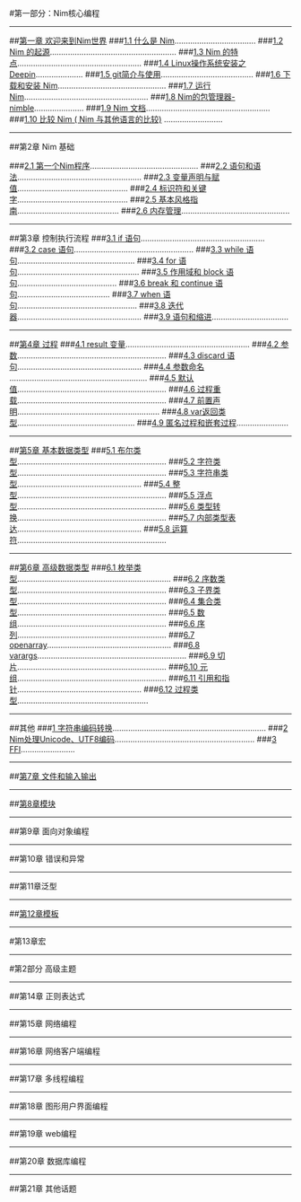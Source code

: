 #第一部分：Nim核心编程
***
##[第一章 欢迎来到Nim世界](https://github.com/ScxMes/Core-Nim-programming/blob/master/docs/%E7%AC%AC1%E7%AB%A0%20%E6%AC%A2%E8%BF%8E%E6%9D%A5%E5%88%B0Nim%E4%B8%96%E7%95%8C/%E7%AC%AC%E4%B8%80%E9%83%A8%E5%88%86%20%E6%AC%A2%E8%BF%8E%E6%9D%A5%E5%88%B0Nim%E4%B8%96%E7%95%8C.md)
###[1.1  什么是 Nim](https://github.com/ScxMes/Core-Nim-programming/blob/master/docs/%E7%AC%AC1%E7%AB%A0%20%E6%AC%A2%E8%BF%8E%E6%9D%A5%E5%88%B0Nim%E4%B8%96%E7%95%8C/1.1%20%E4%BB%80%E4%B9%88%E6%98%AFNim.md)....................................
###[1.2  Nim 的起源](https://github.com/ScxMes/Core-Nim-programming/blob/master/docs/%E7%AC%AC1%E7%AB%A0%20%E6%AC%A2%E8%BF%8E%E6%9D%A5%E5%88%B0Nim%E4%B8%96%E7%95%8C/1.2%20Nim%E7%9A%84%E8%B5%B7%E6%BA%90.md)........................................................
###[1.3  Nim 的特点](https://github.com/ScxMes/Core-Nim-programming/blob/master/docs/%E7%AC%AC1%E7%AB%A0%20%E6%AC%A2%E8%BF%8E%E6%9D%A5%E5%88%B0Nim%E4%B8%96%E7%95%8C/1.3%20Nim%E7%9A%84%E7%89%B9%E7%82%B9.md).......................................................
###[1.4  Linux操作系统安装之Deepin](https://github.com/ScxMes/Core-Nim-programming/blob/master/docs/%E7%AC%AC1%E7%AB%A0%20%E6%AC%A2%E8%BF%8E%E6%9D%A5%E5%88%B0Nim%E4%B8%96%E7%95%8C/1.4%20Linux%E6%93%8D%E4%BD%9C%E7%B3%BB%E7%BB%9F%E5%AE%89%E8%A3%85%E4%B9%8BDeepin.md).....................
###[1.5  git简介与使用](https://github.com/ScxMes/Core-Nim-programming/blob/master/docs/%E7%AC%AC1%E7%AB%A0%20%E6%AC%A2%E8%BF%8E%E6%9D%A5%E5%88%B0Nim%E4%B8%96%E7%95%8C/1.5%20git%E7%AE%80%E4%BB%8B%E4%B8%8E%E4%BD%BF%E7%94%A8.md).........................................
###[1.6  下载和安装 Nim](https://github.com/ScxMes/Core-Nim-programming/blob/master/docs/%E7%AC%AC1%E7%AB%A0%20%E6%AC%A2%E8%BF%8E%E6%9D%A5%E5%88%B0Nim%E4%B8%96%E7%95%8C/1.6%20%E4%B8%8B%E8%BD%BD%E5%92%8C%E5%AE%89%E8%A3%85Nim.md)................................................
###[1.7  运行 Nim](https://github.com/ScxMes/Core-Nim-programming/blob/master/docs/%E7%AC%AC1%E7%AB%A0%20%E6%AC%A2%E8%BF%8E%E6%9D%A5%E5%88%B0Nim%E4%B8%96%E7%95%8C/1.7%20%E8%BF%90%E8%A1%8CNim.md).......................................................
###[1.8  Nim的包管理器-nimble](https://github.com/ScxMes/Core-Nim-programming/blob/master/docs/%E7%AC%AC1%E7%AB%A0%20%E6%AC%A2%E8%BF%8E%E6%9D%A5%E5%88%B0Nim%E4%B8%96%E7%95%8C/1.8%20Nim%E7%9A%84%E5%8C%85%E7%AE%A1%E7%90%86%E5%99%A8--nimble.md)......................
###[1.9  Nim 文档](https://github.com/ScxMes/Core-Nim-programming/blob/master/docs/%E7%AC%AC1%E7%AB%A0%20%E6%AC%A2%E8%BF%8E%E6%9D%A5%E5%88%B0Nim%E4%B8%96%E7%95%8C/1.9%20Nim%E6%96%87%E6%A1%A3.md).......................................................
###[1.10  比较 Nim ( Nim 与其他语言的比较)](https://github.com/ScxMes/Core-Nim-programming/blob/master/docs/%E7%AC%AC1%E7%AB%A0%20%E6%AC%A2%E8%BF%8E%E6%9D%A5%E5%88%B0Nim%E4%B8%96%E7%95%8C/1.10%20%E6%AF%94%E8%BE%83Nim%EF%BC%88Nim%E4%B8%8E%E5%85%B6%E4%BB%96%E8%AF%AD%E8%A8%80%E7%9A%84%E6%AF%94%E8%BE%83%EF%BC%89.md) ..........................
***
##第2章 Nim 基础

###[2.1 第一个Nim程序](https://github.com/ScxMes/Core-Nim-programming/blob/master/docs/%E7%AC%AC2%E7%AB%A0%20Nim%E5%9F%BA%E7%A1%80/2.1%20%E7%AC%AC%E4%B8%80%E4%B8%AANim%E7%A8%8B%E5%BA%8F.md)................................................
###[2.2 语句和语法](https://github.com/ScxMes/Core-Nim-programming/blob/master/docs/%E7%AC%AC2%E7%AB%A0%20Nim%E5%9F%BA%E7%A1%80/2.2%20%E8%AF%AD%E5%8F%A5%E4%B8%8E%E8%AF%AD%E6%B3%95.md).......................................................
###[2.3 变量声明与赋值](https://github.com/ScxMes/Core-Nim-programming/blob/master/docs/%E7%AC%AC2%E7%AB%A0%20Nim%E5%9F%BA%E7%A1%80/2.3%20%E5%8F%98%E9%87%8F%E5%A3%B0%E6%98%8E%E4%B8%8E%E8%B5%8B%E5%80%BC.md).................................................
###[2.4 标识符和关键字](https://github.com/ScxMes/Core-Nim-programming/blob/master/docs/%E7%AC%AC2%E7%AB%A0%20Nim%E5%9F%BA%E7%A1%80/2.4%20%E6%A0%87%E8%AF%86%E7%AC%A6%E5%92%8C%E5%85%B3%E9%94%AE%E5%AD%97.md).................................................
###[2.5 基本风格指南](https://github.com/ScxMes/Core-Nim-programming/blob/master/docs/%E7%AC%AC2%E7%AB%A0%20Nim%E5%9F%BA%E7%A1%80/2.5%20%E5%9F%BA%E6%9C%AC%E9%A3%8E%E6%A0%BC%E6%8C%87%E5%8D%97.md).............................................
###[2.6 内存管理](https://github.com/ScxMes/Core-Nim-programming/blob/master/docs/%E7%AC%AC2%E7%AB%A0%20Nim%E5%9F%BA%E7%A1%80/2.6%20%E5%86%85%E5%AD%98%E7%AE%A1%E7%90%86.md)................................................
***
##第3章 控制执行流程
###[3.1  if 语句](https://github.com/ScxMes/Core-Nim-programming/blob/master/docs/%E7%AC%AC3%E7%AB%A0%20%E6%8E%A7%E5%88%B6%E6%B5%81%E7%A8%8B%E6%89%A7%E8%A1%8C/3.1%20if%E8%AF%AD%E5%8F%A5.md).......................................................
###[3.2  case 语句](https://github.com/ScxMes/Core-Nim-programming/blob/master/docs/%E7%AC%AC3%E7%AB%A0%20%E6%8E%A7%E5%88%B6%E6%B5%81%E7%A8%8B%E6%89%A7%E8%A1%8C/3.2%20case%E8%AF%AD%E5%8F%A5.md).....................................................
###[3.3  while 语句](https://github.com/ScxMes/Core-Nim-programming/blob/master/docs/%E7%AC%AC3%E7%AB%A0%20%E6%8E%A7%E5%88%B6%E6%B5%81%E7%A8%8B%E6%89%A7%E8%A1%8C/3.3%20While%E8%AF%AD%E5%8F%A5.md)....................................................
###[3.4  for 语句](https://github.com/ScxMes/Core-Nim-programming/blob/master/docs/%E7%AC%AC3%E7%AB%A0%20%E6%8E%A7%E5%88%B6%E6%B5%81%E7%A8%8B%E6%89%A7%E8%A1%8C/3.4%20for%E8%AF%AD%E5%8F%A5.md)......................................................
###[3.5  作用域和 block 语句](https://github.com/ScxMes/Core-Nim-programming/blob/master/docs/%E7%AC%AC3%E7%AB%A0%20%E6%8E%A7%E5%88%B6%E6%B5%81%E7%A8%8B%E6%89%A7%E8%A1%8C/3.5%20%E4%BD%9C%E7%94%A8%E5%9F%9F%E5%92%8Cblock%E8%AF%AD%E5%8F%A5.md)............................................
###[3.6  break 和 continue 语句](https://github.com/ScxMes/Core-Nim-programming/blob/master/docs/%E7%AC%AC3%E7%AB%A0%20%E6%8E%A7%E5%88%B6%E6%B5%81%E7%A8%8B%E6%89%A7%E8%A1%8C/3.6%20break%E5%92%8Ccontinue%E8%AF%AD%E5%8F%A5.md).........................................
###[3.7  when 语句](https://github.com/ScxMes/Core-Nim-programming/blob/master/docs/%E7%AC%AC3%E7%AB%A0%20%E6%8E%A7%E5%88%B6%E6%B5%81%E7%A8%8B%E6%89%A7%E8%A1%8C/3.7%20when%E8%AF%AD%E5%8F%A5.md).....................................................
###[3.8  迭代器](https://github.com/ScxMes/Core-Nim-programming/blob/master/docs/%E7%AC%AC3%E7%AB%A0%20%E6%8E%A7%E5%88%B6%E6%B5%81%E7%A8%8B%E6%89%A7%E8%A1%8C/3.8%20%E8%BF%AD%E4%BB%A3%E5%99%A8.md).......................................................
###[3.9  语句和缩进](https://github.com/ScxMes/Core-Nim-programming/blob/master/docs/%E7%AC%AC3%E7%AB%A0%20%E6%8E%A7%E5%88%B6%E6%B5%81%E7%A8%8B%E6%89%A7%E8%A1%8C/3.9%20%E8%AF%AD%E5%8F%A5%E4%B8%8E%E7%BC%A9%E8%BF%9B.md)..................................
***
##[第4章 过程](https://github.com/ScxMes/Core-Nim-programming/blob/master/docs/%E7%AC%AC4%E7%AB%A0%20%E8%BF%87%E7%A8%8B/%E8%BF%87%E7%A8%8B.md)
###[4.1  result 变量](https://github.com/ScxMes/Core-Nim-programming/blob/master/docs/%E7%AC%AC4%E7%AB%A0%20%E8%BF%87%E7%A8%8B/4.1%20result%E5%8F%98%E9%87%8F.md).......................................................
###[4.2  参数](https://github.com/ScxMes/Core-Nim-programming/blob/master/docs/%E7%AC%AC4%E7%AB%A0%20%E8%BF%87%E7%A8%8B/4.2%20%E5%8F%82%E6%95%B0.md)..................................................................
###[4.3  discard 语句](https://github.com/ScxMes/Core-Nim-programming/blob/master/docs/%E7%AC%AC4%E7%AB%A0%20%E8%BF%87%E7%A8%8B/4.3%20discard%E8%AF%AD%E5%8F%A5.md).......................................................
###[4.4  参数命名](https://github.com/ScxMes/Core-Nim-programming/blob/master/docs/%E7%AC%AC4%E7%AB%A0%20%E8%BF%87%E7%A8%8B/4.4%20%E5%8F%82%E6%95%B0%E5%91%BD%E5%90%8D.md) .............................................................
###[4.5  默认值](https://github.com/ScxMes/Core-Nim-programming/blob/master/docs/%E7%AC%AC4%E7%AB%A0%20%E8%BF%87%E7%A8%8B/4.5%20%E9%BB%98%E8%AE%A4%E5%80%BC.md)..................................................................
###[4.6  过程重载](https://github.com/ScxMes/Core-Nim-programming/blob/master/docs/%E7%AC%AC4%E7%AB%A0%20%E8%BF%87%E7%A8%8B/4.6%20%E8%BF%87%E7%A8%8B%E9%87%8D%E8%BD%BD.md)..................................................................
###[4.7  前置声明](https://github.com/ScxMes/Core-Nim-programming/blob/master/docs/%E7%AC%AC4%E7%AB%A0%20%E8%BF%87%E7%A8%8B/4.7%20%E5%89%8D%E7%BD%AE%E5%A3%B0%E6%98%8E.md)...............................................................
###[4.8  var返回类型](https://github.com/ScxMes/Core-Nim-programming/blob/master/docs/%E7%AC%AC4%E7%AB%A0%20%E8%BF%87%E7%A8%8B/4.8%20var%E8%BF%94%E5%9B%9E%E7%B1%BB%E5%9E%8B.md)....................................................
###[4.9  匿名过程和嵌套过程](https://github.com/ScxMes/Core-Nim-programming/blob/master/docs/%E7%AC%AC4%E7%AB%A0%20%E8%BF%87%E7%A8%8B/4.9%20%E5%8C%BF%E5%90%8D%E8%BF%87%E7%A8%8B%E5%92%8C%E5%B5%8C%E5%A5%97%E8%BF%87%E7%A8%8B.md).......................
***
##[第5章 基本数据类型](https://github.com/ScxMes/Core-Nim-programming/blob/master/docs/%E7%AC%AC5%E7%AB%A0%20%E5%9F%BA%E6%9C%AC%E6%95%B0%E6%8D%AE%E7%B1%BB%E5%9E%8B/%E5%9F%BA%E6%9C%AC%E6%95%B0%E6%8D%AE%E7%B1%BB%E5%9E%8B.md)
###[5.1  布尔类型](https://github.com/ScxMes/Core-Nim-programming/blob/master/docs/%E7%AC%AC5%E7%AB%A0%20%E5%9F%BA%E6%9C%AC%E6%95%B0%E6%8D%AE%E7%B1%BB%E5%9E%8B/5.1%20%E5%B8%83%E5%B0%94%E7%B1%BB%E5%9E%8B.md)..................................................................
###[5.2  字符类型](https://github.com/ScxMes/Core-Nim-programming/blob/master/docs/%E7%AC%AC5%E7%AB%A0%20%E5%9F%BA%E6%9C%AC%E6%95%B0%E6%8D%AE%E7%B1%BB%E5%9E%8B/5.2%20%E5%AD%97%E7%AC%A6%E7%B1%BB%E5%9E%8B.md)..................................................................
###[5.3  字符串类型](https://github.com/ScxMes/Core-Nim-programming/blob/master/docs/%E7%AC%AC5%E7%AB%A0%20%E5%9F%BA%E6%9C%AC%E6%95%B0%E6%8D%AE%E7%B1%BB%E5%9E%8B/5.3%20%E5%AD%97%E7%AC%A6%E4%B8%B2%E7%B1%BB%E5%9E%8B.md).......................................................
###[5.4  整型](https://github.com/ScxMes/Core-Nim-programming/blob/master/docs/%E7%AC%AC5%E7%AB%A0%20%E5%9F%BA%E6%9C%AC%E6%95%B0%E6%8D%AE%E7%B1%BB%E5%9E%8B/5.4%20%E6%95%B4%E5%9E%8B.md)..................................................................
###[5.5  浮点型](https://github.com/ScxMes/Core-Nim-programming/blob/master/docs/%E7%AC%AC5%E7%AB%A0%20%E5%9F%BA%E6%9C%AC%E6%95%B0%E6%8D%AE%E7%B1%BB%E5%9E%8B/5.5%20%E6%B5%AE%E7%82%B9%E5%9E%8B.md)..................................................................
###[5.6  类型转换](https://github.com/ScxMes/Core-Nim-programming/blob/master/docs/%E7%AC%AC5%E7%AB%A0%20%E5%9F%BA%E6%9C%AC%E6%95%B0%E6%8D%AE%E7%B1%BB%E5%9E%8B/5.6%20%E7%B1%BB%E5%9E%8B%E8%BD%AC%E6%8D%A2.md)..................................................................
###[5.7  内部类型表达](https://github.com/ScxMes/Core-Nim-programming/blob/master/docs/%E7%AC%AC5%E7%AB%A0%20%E5%9F%BA%E6%9C%AC%E6%95%B0%E6%8D%AE%E7%B1%BB%E5%9E%8B/5.7%20%E5%86%85%E9%83%A8%E7%B1%BB%E5%9E%8B%E8%A1%A8%E8%BE%BE.md).......................................................
###[5.8  运算符](https://github.com/ScxMes/Core-Nim-programming/blob/master/docs/%E7%AC%AC5%E7%AB%A0%20%E5%9F%BA%E6%9C%AC%E6%95%B0%E6%8D%AE%E7%B1%BB%E5%9E%8B/5.8%20%E8%BF%90%E7%AE%97%E7%AC%A6.md)..................................................................
***
##[第6章 高级数据类型](https://github.com/ScxMes/Core-Nim-programming/blob/master/docs/%E7%AC%AC6%E7%AB%A0%20%E9%AB%98%E7%BA%A7%E6%95%B0%E6%8D%AE%E7%B1%BB%E5%9E%8B/%E9%AB%98%E7%BA%A7%E6%95%B0%E6%8D%AE%E7%B1%BB%E5%9E%8B.md)
###[6.1  枚举类型](https://github.com/ScxMes/Core-Nim-programming/blob/master/docs/%E7%AC%AC6%E7%AB%A0%20%E9%AB%98%E7%BA%A7%E6%95%B0%E6%8D%AE%E7%B1%BB%E5%9E%8B/6.1%20%E6%9E%9A%E4%B8%BE%E7%B1%BB%E5%9E%8B.md)....................................................................
###[6.2  序数类型](https://github.com/ScxMes/Core-Nim-programming/blob/master/docs/%E7%AC%AC6%E7%AB%A0%20%E9%AB%98%E7%BA%A7%E6%95%B0%E6%8D%AE%E7%B1%BB%E5%9E%8B/6.2%20%E5%BA%8F%E6%95%B0%E7%B1%BB%E5%9E%8B.md)..................................................................
###[6.3  子界类型](https://github.com/ScxMes/Core-Nim-programming/blob/master/docs/%E7%AC%AC6%E7%AB%A0%20%E9%AB%98%E7%BA%A7%E6%95%B0%E6%8D%AE%E7%B1%BB%E5%9E%8B/6.3%20%E5%AD%90%E7%95%8C%E7%B1%BB%E5%9E%8B.md)..................................................................
###[6.4  集合类型](https://github.com/ScxMes/Core-Nim-programming/blob/master/docs/%E7%AC%AC6%E7%AB%A0%20%E9%AB%98%E7%BA%A7%E6%95%B0%E6%8D%AE%E7%B1%BB%E5%9E%8B/6.4%20%E9%9B%86%E5%90%88%E7%B1%BB%E5%9E%8B.md)..................................................................
###[6.5  数组](https://github.com/ScxMes/Core-Nim-programming/blob/master/docs/%E7%AC%AC6%E7%AB%A0%20%E9%AB%98%E7%BA%A7%E6%95%B0%E6%8D%AE%E7%B1%BB%E5%9E%8B/6.5%20%E6%95%B0%E7%BB%84.md)..................................................................
###[6.6  序列](https://github.com/ScxMes/Core-Nim-programming/blob/master/docs/%E7%AC%AC6%E7%AB%A0%20%E9%AB%98%E7%BA%A7%E6%95%B0%E6%8D%AE%E7%B1%BB%E5%9E%8B/6.6%20%E5%BA%8F%E5%88%97.md)..................................................................
###[6.7  openarray](https://github.com/ScxMes/Core-Nim-programming/blob/master/docs/%E7%AC%AC6%E7%AB%A0%20%E9%AB%98%E7%BA%A7%E6%95%B0%E6%8D%AE%E7%B1%BB%E5%9E%8B/6.7%20open%20arrays.md).......................................................
###[6.8  varargs](https://github.com/ScxMes/Core-Nim-programming/blob/master/docs/%E7%AC%AC6%E7%AB%A0%20%E9%AB%98%E7%BA%A7%E6%95%B0%E6%8D%AE%E7%B1%BB%E5%9E%8B/6.8%20varargs.md)..................................................................
###[6.9  切片](https://github.com/ScxMes/Core-Nim-programming/blob/master/docs/%E7%AC%AC6%E7%AB%A0%20%E9%AB%98%E7%BA%A7%E6%95%B0%E6%8D%AE%E7%B1%BB%E5%9E%8B/6.9%20%E5%88%87%E7%89%87.md)..................................................................
###[6.10  元组](https://github.com/ScxMes/Core-Nim-programming/blob/master/docs/%E7%AC%AC6%E7%AB%A0%20%E9%AB%98%E7%BA%A7%E6%95%B0%E6%8D%AE%E7%B1%BB%E5%9E%8B/6.10%20%E5%85%83%E7%BB%84.md)..................................................................
###[6.11  引用和指针](https://github.com/ScxMes/Core-Nim-programming/blob/master/docs/%E7%AC%AC6%E7%AB%A0%20%E9%AB%98%E7%BA%A7%E6%95%B0%E6%8D%AE%E7%B1%BB%E5%9E%8B/6.11%20%E5%BC%95%E7%94%A8%E5%92%8C%E6%8C%87%E9%92%88.md).......................................................
###[6.12  过程类型](https://github.com/ScxMes/Core-Nim-programming/blob/master/docs/%E7%AC%AC6%E7%AB%A0%20%E9%AB%98%E7%BA%A7%E6%95%B0%E6%8D%AE%E7%B1%BB%E5%9E%8B/6.12%20%E8%BF%87%E7%A8%8B%E7%B1%BB%E5%9E%8B.md)..........................................................
***
##其他
###[1 字符串编码转换](https://github.com/ScxMes/Core-Nim-programming/blob/master/docs/%E5%85%B6%E4%BB%96/1%20%E5%AD%97%E7%AC%A6%E4%B8%B2%E7%BC%96%E7%A0%81%E8%BD%AC%E6%8D%A2.md)....................................................................
###[2 Nim处理Unicode、UTF8编码](https://github.com/ScxMes/Core-Nim-programming/blob/master/docs/%E5%85%B6%E4%BB%96/2%20Nim%E5%A4%84%E7%90%86Unicode%E3%80%81UTF8%E7%BC%96%E7%A0%81.md)..............................................................
###[3 FFI](https://github.com/ScxMes/Core-Nim-programming/blob/master/docs/%E5%85%B6%E4%BB%96/FFI.md)........................
***
##[第7章 文件和输入输出](https://github.com/ScxMes/Core-Nim-programming/blob/master/docs/%E7%AC%AC7%E7%AB%A0%20%E6%96%87%E4%BB%B6%E7%9A%84%E8%BE%93%E5%85%A5%E5%92%8C%E8%BE%93%E5%87%BA/%E6%96%87%E4%BB%B6%E7%9A%84%E8%BE%93%E5%85%A5%E5%92%8C%E8%BE%93%E5%87%BA.md)

***
##[第8章模块](https://github.com/ScxMes/Core-Nim-programming/blob/master/docs/%E7%AC%AC8%E7%AB%A0%20%E6%A8%A1%E5%9D%97/%E6%A8%A1%E5%9D%97.md)
  
***
##第9章 面向对象编程

***
##第10章 错误和异常

***
##第11章泛型

***
##[第12章模板](https://github.com/ScxMes/Core-Nim-programming/blob/master/docs/%E7%AC%AC12%E7%AB%A0%20%E6%A8%A1%E6%9D%BF/%E6%A8%A1%E6%9D%BF.md)

***
#第13章宏




***




#第2部分 高级主题
***
##第14章 正则表达式

***
##第15章 网络编程

***
##第16章 网络客户端编程

***
##第17章 多线程编程
***

##第18章 图形用户界面编程
***

##第19章 web编程
***

##第20章 数据库编程
***

##第21章 其他话题
